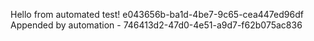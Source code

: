 
 Hello from automated test! e043656b-ba1d-4be7-9c65-cea447ed96df
Appended by automation - 746413d2-47d0-4e51-a9d7-f62b075ac836
